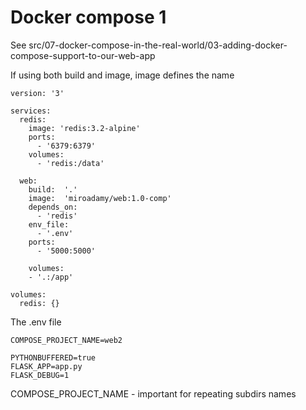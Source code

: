 # Docker compose 1

See src/07-docker-compose-in-the-real-world/03-adding-docker-compose-support-to-our-web-app


If using both build and image, image defines the name

```
version: '3'

services:
  redis:
    image: 'redis:3.2-alpine'
    ports:
      - '6379:6379'
    volumes:
      - 'redis:/data'

  web:
    build:  '.'
    image:  'miroadamy/web:1.0-comp'
    depends_on:
      - 'redis'
    env_file:
      - '.env'  
    ports:
      - '5000:5000'

    volumes:
    - '.:/app'
      
volumes:
  redis: {}

```

The .env file

```
COMPOSE_PROJECT_NAME=web2

PYTHONBUFFERED=true
FLASK_APP=app.py
FLASK_DEBUG=1

```

COMPOSE_PROJECT_NAME - important for repeating subdirs names
